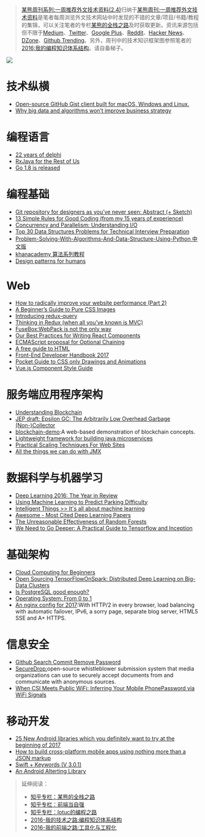 > [某熊周刊系列:一周推荐外文技术资料(2.4)](https://zhuanlan.zhihu.com/p/25304430)归纳于[某熊周刊:一周推荐外文技术资料](https://github.com/wxyyxc1992/Coder-Knowledge-Graph/tree/master/Weekly)是笔者每周浏览外文技术网站中时发现的不错的文章/项目/书籍/教程的集锦，可以关注笔者的专栏[某熊的全栈之路](https://zhuanlan.zhihu.com/wxyyxc1992)及时获取更新。资讯来源包括但不限于[Medium](https://medium.com/)、[Twitter](https://twitter.com/)、[Google Plus](https://plus.google.com/)、[Reddit](https://www.reddit.com/)、[Hacker News](https://news.ycombinator.com/)、[DZone](https://dzone.com/)、[Github Trending](https://github.com/trending)。另外，周刊中的技术知识框架图参照笔者的[2016:我的编程知识体系结构](https://zhuanlan.zhihu.com/p/24476917?refer=wxyyxc1992)。请自备梯子。

![](https://cdn-images-1.medium.com/max/2000/1*3oNgt5C2JC5FucjUm2SPxg.jpeg)

# 技术纵横
- [Open-source GitHub Gist client built for macOS, Windows and Linux.](https://github.com/hackjutsu/Lepton)
- [Why big data and algorithms won’t improve business strategy](https://hackernoon.com/why-big-data-and-algorithms-wont-improve-business-strategy-54e4ebe2398#.oq9txmv0k)

# 编程语言
- [22 years of delphi](http://blog.marcocantu.com/blog/2017-january-22years-delphi.html)
- [RxJava for the Rest of Us](https://realm.io/news/mobilization-hugo-visser-rxjava-for-rest-of-us/)
- [Go 1.8 is released](https://blog.golang.org/go1.8)

# 编程基础
- [Git repository for designers as you’ve never seen: Abstract (+ Sketch)](https://blog.prototypr.io/git-repository-for-designers-abstract-sketch-9138cf6ab9b1#.d8oxu5w3x)
- [13 Simple Rules for Good Coding (from my 15 years of experience)](https://hackernoon.com/few-simple-rules-for-good-coding-my-15-years-experience-96cb29d4acd9#.kz9ehkggx)
- [Concurrency and Parallelism: Understanding I/O](https://blog.risingstack.com/concurrency-and-parallelism-understanding-i-o/)
- [Top 30 Data Structures Problems for Technical Interview Preparation](http://www.techiedelight.com/top-30-data-structures-problems-technical-interview-preparation/)
- [Problem-Solving-With-Algorithms-And-Data-Structure-Using-Python 中文版](https://github.com/facert/python-data-structure-cn)
- [khanacademy 算法系列教程](https://www.khanacademy.org/computing/computer-science)
- [Design patterns for humans](https://github.com/kamranahmedse/design-patterns-for-humans/blob/master/README.md)

# Web
- [How to radically improve your website performance (Part 2)](https://hackernoon.com/how-to-radically-improve-your-website-performance-part-2-2bbbfa7b567f?source=reading_list---------9-38---------)
- [A Beginner’s Guide to Pure CSS Images](https://medium.com/dailycssimages/a-beginners-guide-to-pure-css-images-ef9a5d069dd2#.mup31xfs6)
- [Introducing redux-query](https://amplitude.engineering/introducing-redux-query-7734e7215b3b#.iy41nqows)
- [Thinking in Redux (when all you’ve known is MVC)](https://hackernoon.com/thinking-in-redux-when-all-youve-known-is-mvc-c78a74d35133#.su3dyrttj)
- [FuseBox:WebPack is not the only way](https://medium.com/fusebox/webpack-is-not-the-only-way-6ddb67e99be9#.8vy80qf3j)
- [Our Best Practices for Writing React Components](https://medium.com/code-life/our-best-practices-for-writing-react-components-dec3eb5c3fc8#.mh12fzmoi)
- [ECMAScript proposal for Optional Chaining](https://github.com/claudepache/es-optional-chaining)
- [A free guide to HTML](http://htmlreference.io/)
- [Front-End Developer Handbook 2017](https://frontendmasters.gitbooks.io/front-end-handbook-2017/content/?utm_source=mybridge&utm_medium=web&utm_campaign=read_more)
- [Pocket Guide to CSS only Drawings and Animations](https://journal.helabs.com/pocket-guide-to-css-only-drawings-and-animations-781470436ecc#.xam77b9tm)
- [Vue.js Component Style Guide](https://github.com/pablohpsilva/vuejs-component-style-guide)

# 服务端应用程序架构
- [Understanding Blockchain](https://iot-for-all.com/understanding-blockchain-5cda2919efff#.m7ei7v4lt)
- [JEP draft: Epsilon GC: The Arbitrarily Low Overhead Garbage (Non-)Collector](http://openjdk.java.net/jeps/8174901)
- [blockchain-demo](https://github.com/anders94/blockchain-demo):A web-based demonstration of blockchain concepts.
- [Lightweight framework for building java microservices](http://www.tuicool.com/articles/hit/ui6Fn2y)
- [Practical Scaling Techniques For Web Sites](https://hackernoon.com/practical-scaling-techniques-for-web-sites-554a38dbd492)
- [All the things we can do with JMX](https://www.ctheu.com/2017/02/14/all-the-things-we-can-do-with-jmx/)

# 数据科学与机器学习
- [Deep Learning 2016: The Year in Review](http://www.deeplearningweekly.com/blog/deep-learning-2016-the-year-in-review)
- [Using Machine Learning to Predict Parking Difficulty](https://iot-for-all.com/using-machine-learning-to-predict-parking-difficulty-d0af0cd3b9a9#.rjcraacm0)
- [Intelligent Things >> It's all about machine learning](https://www.linkedin.com/pulse/intelligent-things-its-all-machine-learning-roger-attick)
- [Awesome - Most Cited Deep Learning Papers](https://github.com/terryum/awesome-deep-learning-papers)
- [The Unreasonable Effectiveness of Random Forests](https://medium.com/rants-on-machine-learning/the-unreasonable-effectiveness-of-random-forests-f33c3ce28883#.wdmxlsekf)
- [We Need to Go Deeper: A Practical Guide to Tensorflow and Inception](https://medium.com/initialized-capital/we-need-to-go-deeper-a-practical-guide-to-tensorflow-and-inception-50e66281804f#.x7c1vxglw)


# 基础架构
- [Cloud Computing for Beginners](https://hackernoon.com/cloud-computing-for-beginners-85d168959afb#.tzbmzmmmj)
- [Open Sourcing TensorFlowOnSpark: Distributed Deep Learning on Big-Data Clusters](https://yahooeng.tumblr.com/post/157196488076/open-sourcing-tensorflowonspark-distributed-deep?utm_source=tuicool&utm_medium=referral)
- [Is PostgreSQL good enough?](http://renesd.blogspot.jp/2017/02/is-postgresql-good-enough.html)
- [Operating System: From 0 to 1](https://github.com/tuhdo/os01)
- [An nginx config for 2017](https://certsimple.com/blog/nginx-http2-load-balancing-config):With HTTP/2 in every browser, load balancing with automatic failover, IPv6, a sorry page, separate blog server, HTML5 SSE and A+ HTTPS.

# 信息安全
- [Github Search Commit Remove Password](https://github.com/search?utf8=%E2%9C%93&q=remove+password&type=Commits&ref=searchresults(from))
- [SecureDrop:](https://github.com/freedomofpress/securedrop)open-source whistleblower submission system that media organizations can use to securely accept documents from and communicate with anonymous sources.
- [When CSI Meets Public WiFi: Inferring Your Mobile PhonePassword via WiFi Signals](http://fermatslibrary.com/s/when-csi-meets-public-wifi-inferring-your-mobile-phone-password-via-wifi-signals)

# 移动开发
- [25 New Android libraries which you definitely want to try at the beginning of 2017](https://medium.com/@mmbialas/25-new-android-libraries-which-you-definitely-want-to-try-at-the-beginning-of-2017-45878d5408c0#.hwog07r6h)
- [How to build cross-platform mobile apps using nothing more than a JSON markup](https://medium.freecodecamp.com/how-to-build-cross-platform-mobile-apps-using-nothing-more-than-a-json-markup-f493abec1873#.hxi5all9n)
- [Swift + Keywords (V 3.0.1)](https://medium.com/the-traveled-ios-developers-guide/swift-keywords-v-3-0-1-f59783bf26c#.7x831ru46)
- [An Android Alterting Library](https://github.com/Tapadoo/Alerter)

> 延伸阅读：
> - [知乎专栏：某熊的全栈之路](https://zhuanlan.zhihu.com/wxyyxc1992)
> - [知乎专栏：前端当自强](https://zhuanlan.zhihu.com/c_67532981)
> - [知乎专栏：lotuc的编程之路](https://zhuanlan.zhihu.com/lotuc)
> - [2016-我的技术之路:编程知识体系结构](https://zhuanlan.zhihu.com/p/24476917?refer=wxyyxc1992)
> - [2016-我的前端之路:工具化与工程化](https://zhuanlan.zhihu.com/p/24575395?refer=wxyyxc1992)
